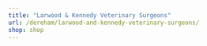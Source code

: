 ```yaml
---
title: "Larwood & Kennedy Veterinary Surgeons"
url: /dereham/larwood-and-kennedy-veterinary-surgeons/
shop: shop
---
```

